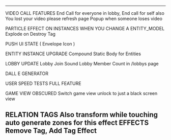 
---

VIDEO CALL FEATURES
  End Call for everyone in lobby, End call for self also
  You lost your video please refresh page 
  Popup when someone loses video 

PARTICLE EFFECT ON INSTANCES WHEN YOU CHANGE A ENTITY_MODEL
  Explode on Destroy Tag

PUSH UI STATE ( Envelope Icon )

ENTITY INSTANCE UPGRADE
  Compound Static Body for Entities

LOBBY UPDATE
  Lobby Join Sound
  Lobby Member Count in /lobbys page

DALL E GENERATOR

USER SPEED TESTS FULL FEATURE

GAME VIEW OBSCURED
  Switch game view unlock to just a black screen view

RELATION TAGS
  Also transform while touching 
    auto generate zones for this effect
  EFFECTS 
    Remove Tag, Add Tag Effect
---